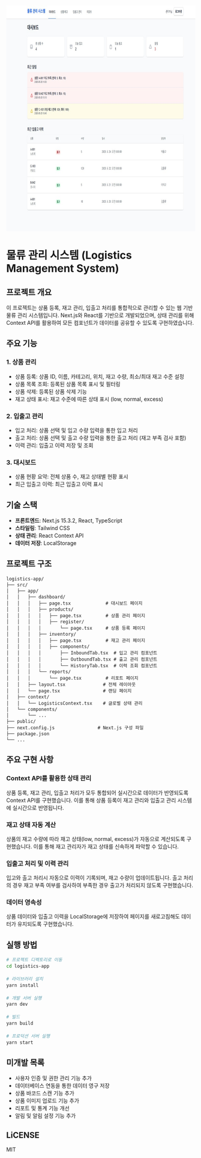 <div align="center">
<img src="/image.jpg" alt="image" width="800" height="600">
</div>

# 물류 관리 시스템 (Logistics Management System)

## 프로젝트 개요

이 프로젝트는 상품 등록, 재고 관리, 입출고 처리를 통합적으로 관리할 수 있는 웹 기반 물류 관리 시스템입니다. Next.js와 React를 기반으로 개발되었으며, 상태 관리를 위해 Context API를 활용하여 모든 컴포넌트가 데이터를 공유할 수 있도록 구현하였습니다.

## 주요 기능

### 1. 상품 관리
- 상품 등록: 상품 ID, 이름, 카테고리, 위치, 재고 수량, 최소/최대 재고 수준 설정
- 상품 목록 조회: 등록된 상품 목록 표시 및 필터링
- 상품 삭제: 등록된 상품 삭제 기능
- 재고 상태 표시: 재고 수준에 따른 상태 표시 (low, normal, excess)

### 2. 입출고 관리
- 입고 처리: 상품 선택 및 입고 수량 입력을 통한 입고 처리
- 출고 처리: 상품 선택 및 출고 수량 입력을 통한 출고 처리 (재고 부족 검사 포함)
- 이력 관리: 입출고 이력 저장 및 조회

### 3. 대시보드
- 상품 현황 요약: 전체 상품 수, 재고 상태별 현황 표시
- 최근 입출고 이력: 최근 입출고 이력 표시

## 기술 스택

- **프론트엔드**: Next.js 15.3.2, React, TypeScript
- **스타일링**: Tailwind CSS
- **상태 관리**: React Context API
- **데이터 저장**: LocalStorage

## 프로젝트 구조

```
logistics-app/
├── src/
│   ├── app/
│   │   ├── dashboard/
│   │   │   ├── page.tsx             # 대시보드 페이지
│   │   │   ├── products/
│   │   │   │   ├── page.tsx         # 상품 관리 페이지
│   │   │   │   ├── register/
│   │   │   │       └── page.tsx     # 상품 등록 페이지
│   │   │   ├── inventory/
│   │   │   │   ├── page.tsx         # 재고 관리 페이지
│   │   │   │   ├── components/
│   │   │   │       ├── InboundTab.tsx  # 입고 관리 컴포넌트
│   │   │   │       ├── OutboundTab.tsx # 출고 관리 컴포넌트
│   │   │   │       └── HistoryTab.tsx  # 이력 조회 컴포넌트
│   │   │   └── reports/
│   │   │       └── page.tsx         # 리포트 페이지
│   │   ├── layout.tsx              # 전체 레이아웃
│   │   └── page.tsx                # 랜딩 페이지
│   ├── context/
│   │   └── LogisticsContext.tsx    # 글로벌 상태 관리
│   └── components/
│       └── ...
├── public/
├── next.config.js                # Next.js 구성 파일
├── package.json
└── ...
```

## 주요 구현 사항

### Context API를 활용한 상태 관리

상품 등록, 재고 관리, 입출고 처리가 모두 통합되어 실시간으로 데이터가 반영되도록 Context API를 구현했습니다. 이를 통해 상품 등록이 재고 관리와 입출고 관리 시스템에 실시간으로 반영됩니다.

### 재고 상태 자동 계산

상품의 재고 수량에 따라 재고 상태(low, normal, excess)가 자동으로 계산되도록 구현했습니다. 이를 통해 재고 관리자가 재고 상태를 신속하게 파악할 수 있습니다.

### 입출고 처리 및 이력 관리

입고와 출고 처리시 자동으로 이력이 기록되며, 재고 수량이 업데이트됩니다. 출고 처리의 경우 재고 부족 여부를 검사하여 부족한 경우 출고가 처리되지 않도록 구현했습니다.

### 데이터 영속성

상품 데이터와 입출고 이력을 LocalStorage에 저장하여 페이지를 새로고침해도 데이터가 유지되도록 구현했습니다.

## 실행 방법

```bash
# 프로젝트 디렉토리로 이동
cd logistics-app

# 라이브러리 설치
yarn install

# 개발 서버 실행
yarn dev

# 빌드
yarn build

# 프로덕션 서버 실행
yarn start
```

## 미개발 목록

- 사용자 인증 및 권한 관리 기능 추가
- 데이터베이스 연동을 통한 데이터 영구 저장
- 상품 바코드 스캔 기능 추가
- 상품 이미지 업로드 기능 추가
- 리포트 및 통계 기능 개선
- 알림 및 알림 설정 기능 추가

## LiCENSE

MIT
